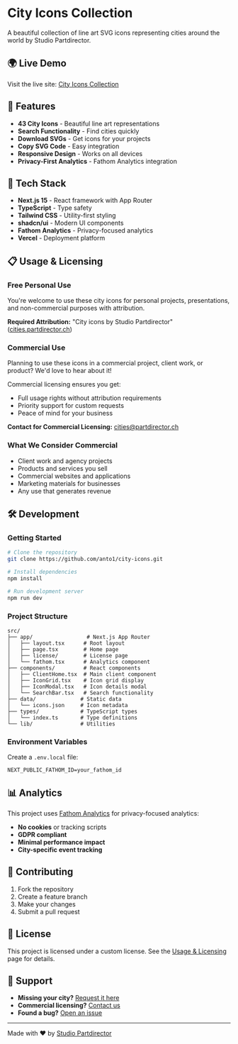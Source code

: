 # City Icons Collection

A beautiful collection of line art SVG icons representing cities around the world by Studio Partdirector.

## 🌍 Live Demo

Visit the live site: [City Icons Collection](https://cities.partdirector.ch)

## 🎨 Features

- **43 City Icons** - Beautiful line art representations
- **Search Functionality** - Find cities quickly
- **Download SVGs** - Get icons for your projects
- **Copy SVG Code** - Easy integration
- **Responsive Design** - Works on all devices
- **Privacy-First Analytics** - Fathom Analytics integration

## 🚀 Tech Stack

- **Next.js 15** - React framework with App Router
- **TypeScript** - Type safety
- **Tailwind CSS** - Utility-first styling
- **shadcn/ui** - Modern UI components
- **Fathom Analytics** - Privacy-focused analytics
- **Vercel** - Deployment platform

## 📋 Usage & Licensing

### Free Personal Use

You're welcome to use these city icons for personal projects, presentations, and non-commercial purposes with attribution.

**Required Attribution:**
"City icons by Studio Partdirector" ([cities.partdirector.ch](https://cities.partdirector.ch))

### Commercial Use

Planning to use these icons in a commercial project, client work, or product? We'd love to hear about it!

Commercial licensing ensures you get:
- Full usage rights without attribution requirements
- Priority support for custom requests
- Peace of mind for your business

**Contact for Commercial Licensing:**
[cities@partdirector.ch](mailto:cities@partdirector.ch)

### What We Consider Commercial

- Client work and agency projects
- Products and services you sell
- Commercial websites and applications
- Marketing materials for businesses
- Any use that generates revenue

## 🛠️ Development

### Getting Started

```bash
# Clone the repository
git clone https://github.com/anto1/city-icons.git

# Install dependencies
npm install

# Run development server
npm run dev
```

### Project Structure

```
src/
├── app/                 # Next.js App Router
│   ├── layout.tsx      # Root layout
│   ├── page.tsx        # Home page
│   ├── license/        # License page
│   └── fathom.tsx      # Analytics component
├── components/         # React components
│   ├── ClientHome.tsx  # Main client component
│   ├── IconGrid.tsx    # Icon grid display
│   ├── IconModal.tsx   # Icon details modal
│   └── SearchBar.tsx   # Search functionality
├── data/              # Static data
│   └── icons.json     # Icon metadata
├── types/             # TypeScript types
│   └── index.ts       # Type definitions
└── lib/               # Utilities
```

### Environment Variables

Create a `.env.local` file:

```env
NEXT_PUBLIC_FATHOM_ID=your_fathom_id
```

## 📊 Analytics

This project uses [Fathom Analytics](https://usefathom.com/) for privacy-focused analytics:

- **No cookies** or tracking scripts
- **GDPR compliant**
- **Minimal performance impact**
- **City-specific event tracking**

## 🤝 Contributing

1. Fork the repository
2. Create a feature branch
3. Make your changes
4. Submit a pull request

## 📄 License

This project is licensed under a custom license. See the [Usage & Licensing](/license) page for details.

## 🌟 Support

- **Missing your city?** [Request it here](mailto:icons@partdirector.ch)
- **Commercial licensing?** [Contact us](mailto:cities@partdirector.ch)
- **Found a bug?** [Open an issue](https://github.com/anto2s/city-icons/issues)

---

Made with ❤️ by [Studio Partdirector](https://partdirector.ch)
